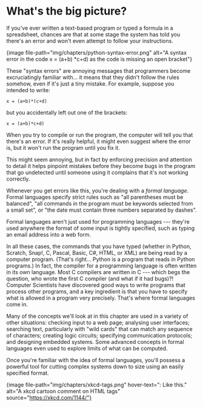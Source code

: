 # What's the big picture?

If you've ever written a text-based program or typed a formula in a spreadsheet,
chances are that at some stage the system has told you there's an error and won't even attempt to follow your instructions.

{image file-path="img/chapters/python-syntax-error.png" alt="A syntax error in the code x = (a+b) \*c+d) as the code is missing an open bracket"}

These "syntax errors" are annoying messages that programmers become excruciatingly familiar with... it means that they didn't follow the rules somehow, even if it's just a tiny mistake.
For example, suppose you intended to write:

```
x = (a+b)*(c+d)
```

but you accidentally left out one of the brackets:

```
x = (a+b)*c+d)
```

When you try to compile or run the program, the computer will tell you that there's an error.
If it's really helpful, it might even suggest where the error is, but it won't run the program until you fix it.

This might seem annoying, but in fact by enforcing precision and attention to detail it helps pinpoint mistakes before they become bugs in the program that go undetected until someone using it complains that it's not working correctly.

Whenever you get errors like this, you're dealing with a *formal language*.
Formal languages specify strict rules such as "all parentheses must be balanced", "all commands in the program must be keywords selected from a small set", or "the date must contain three numbers separated by dashes".

Formal languages aren't just used for programming languages --- they're used anywhere the format of some input is tightly specified, such as typing an email address into a web form.

In all these cases, the commands that you have typed (whether in Python, Scratch, Snap!, C, Pascal, Basic, C#, HTML, or XML) are being read by a computer program.
(That's right... Python is a program that reads in Python programs.) In fact, the compiler for a programming language is often written in its own language.
Most C compilers are written in C --- which begs the question, who wrote the first C compiler (and what if it had bugs)?! Computer Scientists have discovered good ways to write programs that process other programs, and a key ingredient is that you have to specify what is allowed in a program very precisely.
That's where formal languages come in.

Many of the concepts we'll look at in this chapter are used in a variety of other situations: checking input to a web page; analysing user interfaces; searching text, particularly with "wild cards" that can match any sequence of characters; creating logic circuits; specifying communication protocols; and designing embedded systems.
Some advanced concepts in formal languages even used to explore limits of what can be computed.

Once you're familiar with the idea of formal languages, you'll possess a powerful tool for cutting complex systems down to size using an easily specified format.

{image file-path="img/chapters/xkcd-tags.png" hover-text="<A>: Like </a>this." alt="A xkcd cartoon comment on HTML tags" source="https://xkcd.com/1144/"}
